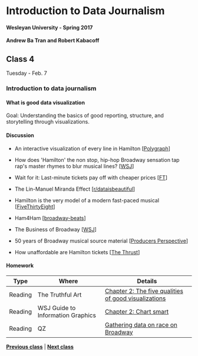 # Introduction to Data Journalism
  
#### Wesleyan University - Spring 2017
  
**Andrew Ba Tran and Robert Kabacoff**
  
## Class 4
Tuesday - Feb. 7
                             
### Introduction to data journalism
                             
#### What is good data visualization
                             
Goal: Understanding the basics of good reporting, structure, and storytelling through visualizations.
                             
#### Discussion

    
* An interactive visualization of every line in Hamilton [[Polygraph](http://polygraph.cool/hamilton/)]

* How does 'Hamilton' the non stop, hip-hop Broadway sensation tap rap's master rhymes to blur musical lines? [[WSJ](http://graphics.wsj.com/hamilton/)]

* Wait for it: Last-minute tickets pay off with cheaper prices [[FT](https://www.ft.com/content/7cd69f44-26b1-3cd2-9689-c0ebaabc575f)]

* The Lin-Manuel Miranda Effect [[r/dataisbeautiful](https://www.reddit.com/r/dataisbeautiful/comments/4nxsou/hamilton_the_musical_the_linmanuel_miranda_effect/)]

* Hamilton is the very model of a modern fast-paced musical [[FiveThirtyEight](http://fivethirtyeight.com/datalab/hamilton-is-the-very-model-of-a-modern-fast-paced-musical/)]

* Ham4Ham [[broadway-beats](http://joannaskao.com/broadway-beats/ham4ham/)]

* The Business of Broadway [[WSJ](http://graphics.wsj.com/business-of-broadway/)]

* 50 years of Broadway musical source material [[Producers Perspective](https://www.theproducersperspective.com/my_weblog/2015/11/50-years-of-broadway-musical-source-material-a-by-the-numbers-infographic.html)]

* How unaffordable are Hamilton tickets [[The Thrust](http://thethrust.net/how-unaffordable-are-hamilton-tickets/)]

#### Homework
                          
|Type|Where|Details|
|---|---|---|
|Reading|The Truthful Art|[Chapter 2: The five qualities of good visualizations]()|
|Reading|WSJ Guide to Information Graphics|[Chapter 2: Chart smart]()|
|Reading|QZ|[Gathering data on race on Broadway](http://qz.com/842610/broadways-race-problem-is-unmasked-by-data-but-the-theater-industry-is-still-stuck-in-neutral/)|
                   
**[Previous class](class3.md)** | **[Next class](class5.md)**
